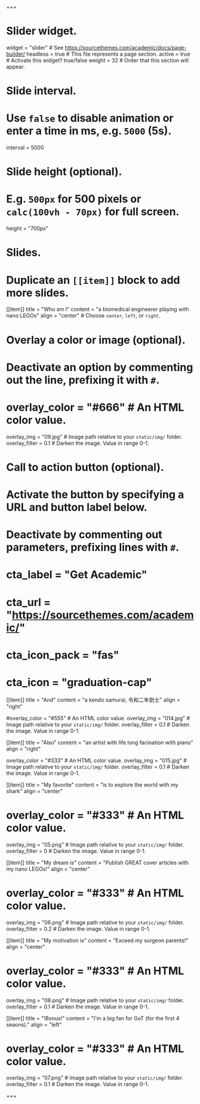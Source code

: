 +++
# Slider widget.
widget = "slider"  # See https://sourcethemes.com/academic/docs/page-builder/
headless = true  # This file represents a page section.
active = true  # Activate this widget? true/false
weight = 32  # Order that this section will appear.

# Slide interval.
# Use `false` to disable animation or enter a time in ms, e.g. `5000` (5s).
interval = 5000

# Slide height (optional).
# E.g. `500px` for 500 pixels or `calc(100vh - 70px)` for full screen.
height = "700px"

# Slides.
# Duplicate an `[[item]]` block to add more slides.
[[item]]
  title = "Who am I"
  content = "a biomedical engineerer playing with nano LEGOs"
  align = "center"  # Choose `center`, `left`, or `right`.

  # Overlay a color or image (optional).
  #   Deactivate an option by commenting out the line, prefixing it with `#`.
 # overlay_color = "#666"  # An HTML color value.
  overlay_img = "09.jpg"  # Image path relative to your `static/img/` folder.
  overlay_filter = 0.1  # Darken the image. Value in range 0-1.

  # Call to action button (optional).
  #   Activate the button by specifying a URL and button label below.
  #   Deactivate by commenting out parameters, prefixing lines with `#`.
  # cta_label = "Get Academic"
  # cta_url = "https://sourcethemes.com/academic/"
  # cta_icon_pack = "fas"
  # cta_icon = "graduation-cap"

  
[[item]]
  title = "And"
  content = "a kendo samurai, 令和二年劍士"
  align = "right"

  #overlay_color = "#555"  # An HTML color value.
  overlay_img = "014.jpg"  # Image path relative to your `static/img/` folder.
  overlay_filter = 0.1  # Darken the image. Value in range 0-1.
  
 [[item]]
   title = "Also"
   content = "an artist with life long facination with piano"
   align = "right"

   overlay_color = "#333"  # An HTML color value.
   overlay_img = "015.jpg"  # Image path relative to your `static/img/` folder.
   overlay_filter = 0.1  # Darken the image. Value in range 0-1.
  
  
   [[item]]
  title = "My favorite"
  content = "is to explore the world with my shark"
  align = "center"

 # overlay_color = "#333"  # An HTML color value.
  overlay_img = "05.png"  # Image path relative to your `static/img/` folder.
  overlay_filter = 0  # Darken the image. Value in range 0-1.

[[item]]
  title = "My dream is"
  content = "Publish GREAT cover articles with my nano LEGOs!"
  align = "center"

 # overlay_color = "#333"  # An HTML color value.
  overlay_img = "06.png"  # Image path relative to your `static/img/` folder.
  overlay_filter = 0.2  # Darken the image. Value in range 0-1.

  [[item]]
  title = "My motivation is"
  content = "Exceed my surgeon parents!"
  align = "center"

 # overlay_color = "#333"  # An HTML color value.
  overlay_img = "08.png"  # Image path relative to your `static/img/` folder.
  overlay_filter = 0.1  # Darken the image. Value in range 0-1.

[[item]]
  title = "!Bonus!"
  content = "I'm a big fan for GoT (for the first 4 seaons)."
  align = "left"

 # overlay_color = "#333"  # An HTML color value.
  overlay_img = "07.png"  # Image path relative to your `static/img/` folder.
  overlay_filter = 0.1  # Darken the image. Value in range 0-1.
  
 
  
 
+++
